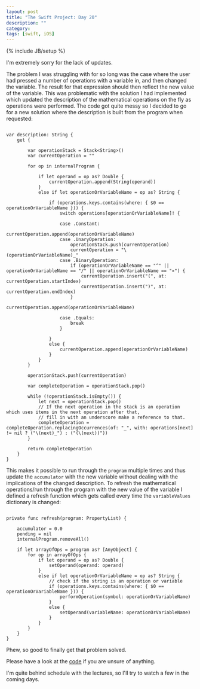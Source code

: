 ```yaml
---
layout: post
title: "The Swift Project: Day 20"
description: ""
category:
tags: [swift, iOS]
---
```


{% include JB/setup %}

I'm extremely sorry for the lack of updates.

The problem I was struggling with for so long was the case where the user had pressed a number of operations with a variable in, and then changed the variable. The result for that expression should then reflect the new value of the variable. This was problematic with the solution I had implemented which updated the description of the mathematical operations on the fly as operations were performed. The code got quite messy so I decided to go for a new solution where the description is built from the program when requested:

```

var description: String {
    get {

        var operationStack = Stack<String>()
        var currentOperation = ""

        for op in internalProgram {

            if let operand = op as? Double {
                currentOperation.append(String(operand))
            }
            else if let operationOrVariableName = op as? String {

                if (operations.keys.contains(where: { $0 == operationOrVariableName })) {
                    switch operations[operationOrVariableName]! {

                    case .Constant:
                        currentOperation.append(operationOrVariableName)
                    case .UnaryOperation:
                        operationStack.push(currentOperation)
                        currentOperation = "\(operationOrVariableName)_"
                    case .BinaryOperation:
                        if (operationOrVariableName == "^" || operationOrVariableName == "/" || operationOrVariableName == "⨯") {
                            currentOperation.insert("(", at: currentOperation.startIndex)
                            currentOperation.insert(")", at: currentOperation.endIndex)
                        }
                        currentOperation.append(operationOrVariableName)

                    case .Equals:
                        break
                    }

                }
                else {
                    currentOperation.append(operationOrVariableName)
                }
            }
        }

        operationStack.push(currentOperation)

        var completeOperation = operationStack.pop()

        while (!operationStack.isEmpty()) {
            let next = operationStack.pop()
            // If the next operation in the stack is an operation which uses items in the next operation after that,
            // fill in with an underscore make a reference to that.
            completeOperation = completeOperation.replacingOccurrences(of: "_", with: operations[next] != nil ? ("\(next)_") : ("(\(next))"))
        }

        return completeOperation
    }
}

```

This makes it possible to run through the `program` multiple times and thus update the `accumulator` with the new variable without dealing with the implications of the changed description. To refresh the mathematical operations/run through the program with the new value of the variable I defined a refresh function which gets called every time the `variableValues` dictionary is changed:

```

private func refresh(program: PropertyList) {

    accumulator = 0.0
    pending = nil
    internalProgram.removeAll()

    if let arrayOfOps = program as? [AnyObject] {
        for op in arrayOfOps {
            if let operand = op as? Double {
                setOperand(operand: operand)
            }
            else if let operationOrVariableName = op as? String {
                // check if the string is an operation or variable
                if (operations.keys.contains(where: { $0 == operationOrVariableName })) {
                    performOperation(symbol: operationOrVariableName)
                }
                else {
                    setOperand(variableName: operationOrVariableName)
                }
            }
        }
    }        
}

```

Phew, so good to finally get that problem solved.

Please have a look at the [code](https://github.com/simengangstad/The-Swift-Project) if you are unsure of anything.

I'm quite behind schedule with the lectures, so I'll try to watch a few in the coming days.

